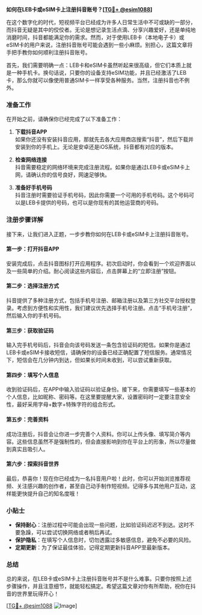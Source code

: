 **如何在LEB卡或eSIM卡上注册抖音账号？[[TG💪+ @esim1088](https://t.me/s/esim1088)]**

在这个数字化的时代，短视频平台已经成为许多人日常生活中不可或缺的一部分，而抖音无疑是其中的佼佼者。无论是想记录生活点滴、分享兴趣爱好，还是单纯地消磨时间，抖音都能满足你的需求。然而，对于使用LEB卡（本地电子卡）或eSIM卡的用户来说，注册抖音账号可能会遇到一些小麻烦。别担心，这篇文章将手把手教你如何顺利注册抖音账号。

首先，我们需要明确一点：LEB卡和eSIM卡虽然听起来很高级，但它们本质上就是一种手机卡。换句话说，只要你的设备支持eSIM功能，并且已经激活了LEB卡，那么你就可以像使用普通SIM卡一样享受各种服务。当然，注册抖音也不例外。

### 准备工作

在开始之前，请确保你已经完成了以下准备工作：

1. **下载抖音APP**  
   如果你还没有安装抖音应用，那就先去各大应用商店搜索“抖音”，然后下载并安装到你的手机上。无论是安卓还是iOS系统，抖音都有对应的版本。

2. **检查网络连接**  
   抖音需要稳定的网络环境来完成注册流程。如果你是通过LEB卡或eSIM卡上网，请确认你的信号良好，网速足够快。

3. **准备好手机号码**  
   抖音注册时需要验证手机号码，因此你需要一个可用的手机号码。这个号码可以是LEB卡提供的号码，也可以是你现有的其他运营商的号码。

### 注册步骤详解

接下来，让我们进入正题，一步步教你如何在LEB卡或eSIM卡上注册抖音账号。

#### 第一步：打开抖音APP

安装完成后，点击抖音图标打开应用程序。初次启动时，你会看到一个欢迎界面以及一些简单的介绍。耐心阅读这些内容后，点击屏幕上的“立即注册”按钮。

#### 第二步：选择注册方式

抖音提供了多种注册方式，包括手机号注册、邮箱注册以及第三方社交平台授权登录。考虑到方便性和实用性，我们建议优先选择手机号注册。点击“手机号注册”，然后输入你的手机号码。

#### 第三步：获取验证码

输入完手机号码后，抖音会向该号码发送一条包含验证码的短信。如果你是通过LEB卡或eSIM卡接收短信，请确保你的设备已经正确配置了短信服务。通常情况下，短信会在几分钟内到达，但如果长时间未收到，可以尝试重新获取。

#### 第四步：填写个人信息

收到验证码后，在APP中输入验证码以验证身份。接下来，你需要填写一些基本的个人信息，比如昵称、密码等。在这里要提醒大家，设置密码时一定要注意安全性，最好采用字母+数字+特殊字符的组合形式。

#### 第五步：完善资料

成功注册后，抖音会让你进一步完善个人资料。你可以上传头像、填写简介等内容。这些信息虽然不是强制性的，但会直接影响到你在平台上的形象，所以尽量做到真实且吸引人。

#### 第六步：探索抖音世界

最后，恭喜你！现在你已经成为一名抖音用户啦！此时，你可以开始浏览推荐视频、关注感兴趣的创作者，甚至自己动手制作短视频。记得多与其他用户互动，这样能更快提升自己的知名度哦！

### 小贴士

- **保持耐心**：注册过程中可能会出现一些问题，比如验证码迟迟不到达。这时不要急躁，可以尝试切换网络或者稍后再试。
- **保护隐私**：在填写个人信息时，切勿透露过多敏感信息，避免不必要的风险。
- **定期更新**：为了保证最佳体验，记得定期更新抖音APP至最新版本。

### 总结

总的来说，在LEB卡或eSIM卡上注册抖音账号并不是什么难事。只要你按照上述步骤操作，并且注意细节，就能轻松搞定。希望这篇文章对你有所帮助，祝你在抖音的世界里玩得开心！

[[TG💪+ @esim1088](https://t.me/s/esim1088) ![Image](https://i.postimg.cc/4NQfJmqS/Snipaste-2025-05-13-00-14-12.png)]